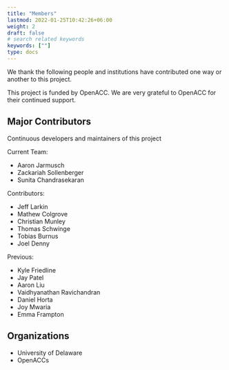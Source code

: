 ```yaml
---
title: "Members"
lastmod: 2022-01-25T10:42:26+06:00
weight: 2
draft: false
# search related keywords
keywords: [""]
type: docs
---
```


We thank the following people and institutions have contributed one way or another to this project.

This project is funded by OpenACC. We are very grateful to OpenACC for their continued support.

## Major Contributors
Continuous developers and maintainers of this project

Current Team:
* Aaron Jarmusch
* Zackariah Sollenberger
* Sunita Chandrasekaran

Contributors:
* Jeff Larkin
* Mathew Colgrove
* Christian Munley
* Thomas Schwinge
* Tobias Burnus
* Joel Denny


Previous:
* Kyle Friedline
* Jay Patel
* Aaron Liu
* Vaidhyanathan Ravichandran
* Daniel Horta
* Joy Mwaria
* Emma Frampton

## Organizations

* University of Delaware
* OpenACCs
